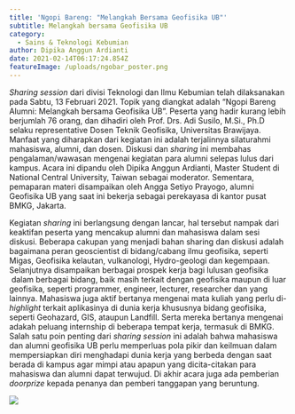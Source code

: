 ```yaml
---
title: 'Ngopi Bareng: "Melangkah Bersama Geofisika UB"'
subtitle: Melangkah bersama Geofisika UB
category:
  - Sains & Teknologi Kebumian
author: Dipika Anggun Ardianti
date: 2021-02-14T06:17:24.854Z
featureImage: /uploads/ngobar_poster.png
---
```

*Sharing session* dari divisi Teknologi dan Ilmu Kebumian telah dilaksanakan pada Sabtu, 13 Februari 2021. Topik yang diangkat adalah “Ngopi Bareng Alumni: Melangkah bersama Geofisika UB”. Peserta yang hadir kurang lebih berjumlah 76 orang, dan dihadiri oleh Prof. Drs. Adi Susilo, M.Si., Ph.D selaku representative Dosen Teknik Geofisika, Universitas Brawijaya. Manfaat yang diharapkan dari kegiatan ini adalah terjalinnya silaturahmi mahasiswa, alumni, dan dosen. Diskusi dan *sharing* ini membahas pengalaman/wawasan mengenai kegiatan para alumni selepas lulus dari kampus. Acara ini dipandu oleh Dipika Anggun Ardianti, Master Student di National Central University, Taiwan sebagai moderator. Sementara, pemaparan materi disampaikan oleh Angga Setiyo Prayogo, alumni Geofisika UB yang saat ini bekerja sebagai perekayasa di kantor pusat BMKG, Jakarta.

Kegiatan *sharing* ini berlangsung dengan lancar, hal tersebut nampak dari keaktifan peserta yang mencakup alumni dan mahasiswa dalam sesi diskusi. Beberapa cakupan yang menjadi bahan sharing dan diskusi adalah bagaimana peran geoscientist di bidang/cabang ilmu geofisika, seperti Migas, Geofisika kelautan, vulkanologi, Hydro-geologi dan kegempaan. Selanjutnya disampaikan berbagai prospek kerja bagi lulusan geofisika  dalam berbagai bidang, baik masih terkait dengan geofisika maupun di luar geofisika, seperti programmer, engineer, lecturer, researcher dan yang lainnya. Mahasiswa juga aktif bertanya mengenai mata kuliah yang perlu di-*highlight* terkait aplikasinya di dunia kerja khususnya bidang geofisika, seperti Geohazard, GIS, ataupun Landfill. Serta mereka bertanya mengenai adakah peluang internship di beberapa tempat kerja, termasuk di BMKG. Salah satu poin penting dari *sharing session* ini adalah bahwa mahasiswa dan alumni geofisika UB perlu memperluas pola pikir dan keilmuan dalam mempersiapkan diri menghadapi dunia kerja yang berbeda dengan saat berada di kampus agar mimpi atau apapun yang dicita-citakan para mahasiswa dan alumni dapat terwujud. Di akhir acara juga ada pemberian *doorprize* kepada penanya dan pemberi tanggapan yang beruntung.

![](/uploads/ngobar01.png)
